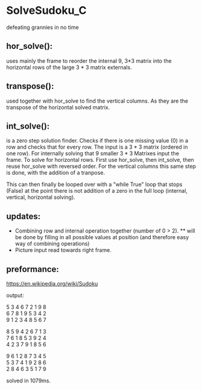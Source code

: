 # SolveSudoku_C
defeating grannies in no time


## hor_solve():

uses mainly the frame to reorder the internal 9, 3*3 matrix into the horizontal rows of the large 3 * 3 matrix externals.

## transpose():

used together with hor_solve to find the vertical columns. As they are the transpose of the horizontal solved matrix.

## int_solve():

is a zero step solution finder. Checks if there is one missing value (0) in a row and checks that for every row. The input is a 3 * 3 matrix (ordered in one row). 
For internally solving that 9 smaller 3 * 3 Matrixes input the frame. 
To solve for horizontal rows. First use hor_solve, then int_solve, then reuse hor_solve with reversed order. For the vertical columns this same step is done,
with the addition of a tranpose. 


This can then finally be looped over with a "while True" loop that stops (False) at the point there is not addition of a zero in the full loop (internal, vertical, horizontal solving).

## updates:

* Combining row and internal operation together (number of 0 > 2).
    ** will be done by filling in all possible values at position (and therefore easy way of combining operations)
* Picture input read towards right frame.

## preformance:

https://en.wikipedia.org/wiki/Sudoku 

output:

5 3 4   6 7 2   1 9 8   
6 7 8   1 9 5   3 4 2   
9 1 2   3 4 8   5 6 7   

8 5 9   4 2 6   7 1 3   
7 6 1   8 5 3   9 2 4   
4 2 3   7 9 1   8 5 6   

9 6 1   2 8 7   3 4 5   
5 3 7   4 1 9   2 8 6   
2 8 4   6 3 5   1 7 9   

solved in 1079ms.
